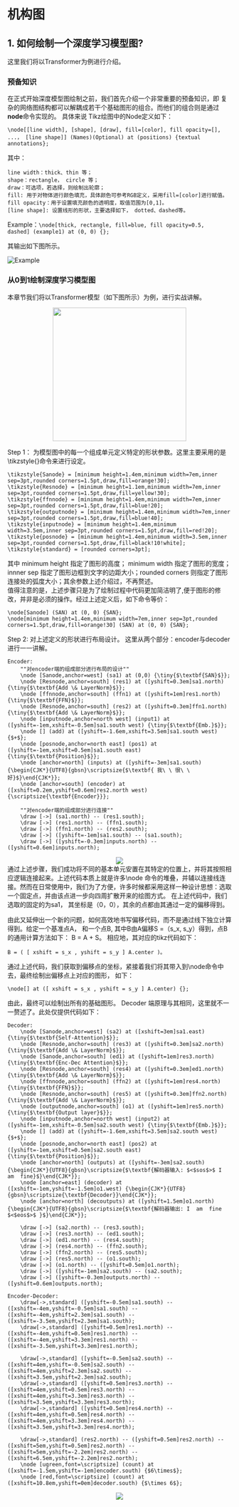 # 机构图
## 1. 如何绘制一个深度学习模型图?
这里我们将以Transformer为例进行介绍。
### 预备知识  
在正式开始深度模型图绘制之前，我们首先介绍一个非常重要的预备知识，即 复杂的网络图结构都可以解耦成若干个基础图形的组合。而他们的组合则是通过**node**命令实现的。
具体来说 Tikz绘图中的Node定义如下： 

~~~
\node[[line width], [shape], [draw], fill=[color], fill opacity=[], ...， [line shape]] (Names)(Optional) at (positions) {textual annotations};
~~~
其中：  
~~~
line width：thick、thin 等；   
shape：rectangle， circle 等；   
draw：可选项，若选择，则绘制出轮廓；  
fill: 用于对物体进行颜色填充，具体颜色可参考RGB定义，采用fill=[color]进行赋值。
fill opacity：用于设置填充颜色的透明度，取值范围为[0,1]。  
[line shape]: 设置线形的形状，主要选择如下， dotted、dashed等。
~~~

Example：<code>\node[thick, rectangle, fill=blue, fill opacity=0.5, dashed] (example1) at (0, 0) {};  </code>

其输出如下图所示。

![](../imgs/notes/1.png "Example")

### 从0到1绘制深度学习模型图
本章节我们将以Transformer模型（如下图所示）为例，进行实战讲解。
<div align=center><img width = '300' height =300' src ="../imgs/notes/transformer.png"/></div>



Step 1： 为模型图中的每一个组成单元定义特定的形状参数。这里主要采用的是\tikzstyle{}命令来进行设定。

~~~
\tikzstyle{Sanode} = [minimum height=1.4em,minimum width=7em,inner sep=3pt,rounded corners=1.5pt,draw,fill=orange!30];
\tikzstyle{Resnode} = [minimum height=1.1em,minimum width=7em,inner sep=3pt,rounded corners=1.5pt,draw,fill=yellow!30];
\tikzstyle{ffnnode} = [minimum height=1.4em,minimum width=7em,inner sep=3pt,rounded corners=1.5pt,draw,fill=blue!20];
\tikzstyle{outputnode} = [minimum height=1.4em,minimum width=7em,inner sep=3pt,rounded corners=1.5pt,draw,fill=blue!40];
\tikzstyle{inputnode} = [minimum height=1.4em,minimum width=3.5em,inner sep=3pt,rounded corners=1.5pt,draw,fill=red!20];
\tikzstyle{posnode} = [minimum height=1.4em,minimum width=3.5em,inner sep=3pt,rounded corners=1.5pt,draw,fill=black!10!white];
\tikzstyle{standard} = [rounded corners=3pt];
~~~
其中 minimum height 指定了图形的高度； minimum width 指定了图形的宽度； innner sep 指定了图形边框到文字的边距大小；rounded corners 则指定了图形连接处的弧度大小；其余参数上述介绍过，不再赘述。  
值得注意的是，上述步骤只是为了绘制过程中代码更加简洁明了,便于图形的修改，并非是必须的操作。经过上述定义后，如下命令等价：

~~~
\node[Sanode] (SAN) at (0, 0) {SAN};  
\node[minimum height=1.4em,minimum width=7em,inner sep=3pt,rounded corners=1.5pt,draw,fill=orange!30] (SAN) at (0, 0) {SAN};
~~~

Step 2: 对上述定义的形状进行布局设计。 这里从两个部分：encoder与decoder进行一一讲解。

~~~
Encoder:
    ""对encoder端的组成部分进行布局的设计""
    \node [Sanode,anchor=west] (sa1) at (0,0) {\tiny{$\textbf{SAN}$}};
    \node [Resnode,anchor=south] (res1) at ([yshift=0.3em]sa1.north) {\tiny{$\textbf{Add \& LayerNorm}$}};   
    \node [ffnnode,anchor=south] (ffn1) at ([yshift=1em]res1.north) {\tiny{$\textbf{FFN}$}};   
    \node [Resnode,anchor=south] (res2) at ([yshift=0.3em]ffn1.north) {\tiny{$\textbf{Add \& LayerNorm}$}};  
    \node [inputnode,anchor=north west] (input1) at ([yshift=-1em,xshift=-0.5em]sa1.south west) {\tiny{$\textbf{Emb.}$}}; 
    \node [] (add) at ([yshift=-1.6em,xshift=3.5em]sa1.south west) {$+$};
    \node [posnode,anchor=north east] (pos1) at ([yshift=-1em,xshift=0.5em]sa1.south east) {\tiny{$\textbf{Position}$}};
    \node [anchor=north] (inputs) at ([yshift=-3em]sa1.south) {\begin{CJK*}{UTF8}{gbsn}\scriptsize{$\textbf{ 我\ \ 很\ \ 好}$}\end{CJK*}};
    \node [anchor=south] (encoder) at ([xshift=0.2em,yshift=0.6em]res2.north west) {\scriptsize{\textbf{Encoder}}};

    ""对encoder端的组成部分进行连接""
    \draw [->] (sa1.north) -- (res1.south);
    \draw [->] (res1.north) -- (ffn1.south);
    \draw [->] (ffn1.north) -- (res2.south);
    \draw [->] ([yshift=-1em]sa1.south) -- (sa1.south);
    \draw [->] ([yshift=-0.3em]inputs.north) -- ([yshift=0.6em]inputs.north);
~~~
<div align=center><img  src ="../imgs/notes/1_step2.png"/></div> 
通过上述步骤，我们成功将不同的基本单元安置在其特定的位置上，并将其按照相应逻辑连接起来。上述代码本质上就是许多\node 命令的堆叠，并辅以连接线连接。然而在日常使用中，我们为了方便，许多时候都采用这样一种设计思想：选取一个固定点，并由该点进一步向四周扩散开来的绘图方式。 在上述代码中，我们选取的固定的为sa1， 其坐标是（0，0），其余的点都由其通过一定的偏移得到。   

由此又延伸出一个新的问题，如何高效地书写偏移代码，而不是通过线下独立计算得到。给定一个基准点A， 和一个点B, 其中B由A偏移S =（s_x, s_y）得到，点B的通用计算方法如下： B = A + S。  相应地，其对应的tikz代码如下：
~~~
B = ( [ xshift = s_x , yshift = s_y ] A.center )。 
~~~
通过上述代码，我们获取到偏移点的坐标，紧接着我们将其带入到\node命令中去，最终绘制出偏移点上对应的图形， 如下： 
~~~
\node[] at ([ xshift = s_x , yshift = s_y ] A.center) {};
~~~
由此，最终可以绘制出所有的基础图形。 Decoder 端原理与其相同，这里就不一一赘述了。此处仅提供代码如下：

~~~
Decoder:
    \node [Sanode,anchor=west] (sa2) at ([xshift=3em]sa1.east) {\tiny{$\textbf{Self-Attention}$}};
    \node [Resnode,anchor=south] (res3) at ([yshift=0.3em]sa2.north) {\tiny{$\textbf{Add \& LayerNorm}$}};
    \node [Sanode,anchor=south] (ed1) at ([yshift=1em]res3.north) {\tiny{$\textbf{Enc-Dec Attention}$}};
    \node [Resnode,anchor=south] (res4) at ([yshift=0.3em]ed1.north) {\tiny{$\textbf{Add \& LayerNorm}$}};
    \node [ffnnode,anchor=south] (ffn2) at ([yshift=1em]res4.north) {\tiny{$\textbf{FFN}$}};
    \node [Resnode,anchor=south] (res5) at ([yshift=0.3em]ffn2.north) {\tiny{$\textbf{Add \& LayerNorm}$}};
    \node [outputnode,anchor=south] (o1) at ([yshift=1em]res5.north) {\tiny{$\textbf{Output layer}$}};
    \node [inputnode,anchor=north west] (input2) at ([yshift=-1em,xshift=-0.5em]sa2.south west) {\tiny{$\textbf{Emb.}$}};
    \node [] (add) at ([yshift=-1.6em,xshift=3.5em]sa2.south west) {$+$};
    \node [posnode,anchor=north east] (pos2) at ([yshift=-1em,xshift=0.5em]sa2.south east) {\tiny{$\textbf{Position}$}};
    \node [anchor=north] (outputs) at ([yshift=-3em]sa2.south) {\begin{CJK*}{UTF8}{gbsn}\scriptsize{$\textbf{解码器输入: $<$sos$>$ I  am  fine}$}\end{CJK*}};
    \node [anchor=east] (decoder) at ([xshift=-1em,yshift=-1.5em]o1.west) {\begin{CJK*}{UTF8}{gbsn}\scriptsize{\textbf{Decoder}}\end{CJK*}};
    \node [anchor=north] (decoutputs) at ([yshift=1.5em]o1.north) {\begin{CJK*}{UTF8}{gbsn}\scriptsize{$\textbf{解码器输出: I  am  fine $<$eos$>$ }$}\end{CJK*}};

    \draw [->] (sa2.north) -- (res3.south);
    \draw [->] (res3.north) -- (ed1.south);
    \draw [->] (ed1.north) -- (res4.south);
    \draw [->] (res4.north) -- (ffn2.south);
    \draw [->] (ffn2.north) -- (res5.south);
    \draw [->] (res5.north) -- (o1.south);
    \draw [->] (o1.north) -- ([yshift=0.5em]o1.north);
    \draw [->] ([yshift=-1em]sa2.south) -- (sa2.south);
    \draw [->] ([yshift=-0.3em]outputs.north) -- ([yshift=0.6em]outputs.north);

Encoder-Decoder:
    \draw[->,standard] ([yshift=-0.5em]sa1.south) -- ([xshift=-4em,yshift=-0.5em]sa1.south) -- ([xshift=-4em,yshift=2.3em]sa1.south) -- ([xshift=-3.5em,yshift=2.3em]sa1.south);
    \draw[->,standard] ([yshift=0.5em]res1.north) -- ([xshift=-4em,yshift=0.5em]res1.north) -- ([xshift=-4em,yshift=3.3em]res1.north) -- ([xshift=-3.5em,yshift=3.3em]res1.north);

    \draw[->,standard] ([yshift=-0.5em]sa2.south) -- ([xshift=4em,yshift=-0.5em]sa2.south) -- ([xshift=4em,yshift=2.3em]sa2.south) -- ([xshift=3.5em,yshift=2.3em]sa2.south);
    \draw[->,standard] ([yshift=0.5em]res3.north) -- ([xshift=4em,yshift=0.5em]res3.north) -- ([xshift=4em,yshift=3.3em]res3.north) -- ([xshift=3.5em,yshift=3.3em]res3.north);
    \draw[->,standard] ([yshift=0.5em]res4.north) -- ([xshift=4em,yshift=0.5em]res4.north) -- ([xshift=4em,yshift=3.3em]res4.north) -- ([xshift=3.5em,yshift=3.3em]res4.north);

    \draw[->,standard] (res2.north) -- ([yshift=0.5em]res2.north) -- ([xshift=5em,yshift=0.5em]res2.north) -- ([xshift=5em,yshift=-2.2em]res2.north) -- ([xshift=6.5em,yshift=-2.2em]res2.north);
    \node [ugreen,font=\scriptsize] (count) at ([xshift=-1.5em,yshift=-1em]encoder.south) {$6\times$};
    \node [red,font=\scriptsize] (count) at ([xshift=10.8em,yshift=0em]decoder.south) {$\times 6$};
~~~

<div align=center><img  src ="../imgs/notes/transformer.png"/></div> 

